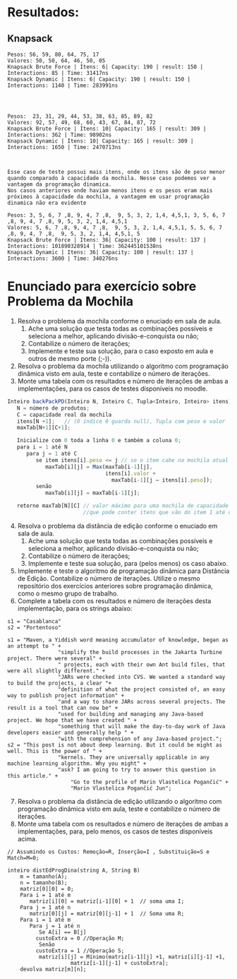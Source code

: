# Resultados:


## Knapsack
```
Pesos: 56, 59, 80, 64, 75, 17
Valores: 50, 50, 64, 46, 50, 05
Knapsack Brute Force | Itens: 6| Capacity: 190 | result: 150 | Interactions: 85 | Time: 31417ns
Knapsack Dynamic | Itens: 6| Capacity: 190 | result: 150 | Interactions: 1140 | Time: 283991ns




Pesos:  23, 31, 29, 44, 53, 38, 63, 85, 89, 82
Valores: 92, 57, 49, 68, 60, 43, 67, 84, 87, 72
Knapsack Brute Force | Itens: 10| Capacity: 165 | result: 309 | Interactions: 362 | Time: 98902ns
Knapsack Dynamic | Itens: 10| Capacity: 165 | result: 309 | Interactions: 1650 | Time: 2470713ns



Esse caso de teste possui mais itens, onde os itens são de peso menor quando comparado à capacidade da mochila. Nesse caso podemos ver a vantagem da programação dinamica.
Nos casos anteriores onde haviam menos itens e os pesos eram mais próximos à capacidade da mochila, a vantagem em usar programação dinamica não era evidente

Pesos: 3, 5, 6, 7 ,8, 9, 4, 7 ,8,  9, 5, 3, 2, 1,4, 4,5,1, 3, 5, 6, 7 ,8, 9, 4, 7 ,8, 9, 5, 3, 2, 1,4, 4,5,1
Valores: 5, 6, 7 ,8, 9, 4, 7 ,8,  9, 5, 3, 2, 1,4, 4,5,1, 5, 5, 6, 7 ,8, 9, 4, 7 ,8,  9, 5, 3, 2, 1,4, 4,5,1, 5
Knapsack Brute Force | Itens: 36| Capacity: 100 | result: 137 | Interactions: 101890328914 | Time: 362445101538ns
Knapsack Dynamic | Itens: 36| Capacity: 100 | result: 137 | Interactions: 3600 | Time: 340276ns
```























# Enunciado para exercício sobre Problema da Mochila

1. Resolva o problema da mochila conforme o enuciado em sala de aula. 
   1. Ache uma solução que testa todas as combinações possíveis e seleciona a melhor, aplicando divisão-e-conquista ou não;
   1. Contabilize o número de iterações;
   1. Implemente e teste sua solução, para o caso exposto em aula e outros de mesmo porte (;-)).
1. Resolva o problema da mochila utilizando o algoritmo com programação dinâmica visto em aula, teste e contabilize o número de iterações.
1. Monte uma tabela com os resultados e número de iterações de ambas a implementações, para os casos de testes disponíveis no moodle.
```javascript
Inteiro backPackPD(Inteiro N, Inteiro C, Tupla<Inteiro, Inteiro> itens)
   N = número de produtos;
   C = capacidade real da mochila
   itens[N +1];   // (O índice 0 guarda null), Tupla com peso e valor
   maxTab[N+1][C+1];

   Inicialize com 0 toda a linha 0 e também a coluna 0;
   para i = 1 até N
      para j = 1 até C
         se item itens[i].peso <= j // se o item cabe na mochila atual
            maxTab[i][j] = Max(maxTab[i-1][j], 
                               itens[i].valor + 
                                 maxTab[i-1][j – itens[i].peso]);
         senão
            maxTab[i][j] = maxTab[i-1][j];

   retorne maxTab[N][C] // valor máximo para uma mochila de capacidade C e 		         
                        //que pode conter itens que vão do item 1 até o item N.
```
4. Resolva o problema da distância de edição conforme o enuciado em sala de aula. 
   1. Ache uma solução que testa todas as combinações possíveis e seleciona a melhor, aplicando divisão-e-conquista ou não;
   1. Contabilize o número de iterações;
   1. Implemente e teste sua solução, para (pelos menos) os caso abaixo.
5. Implemente e teste o algoritmo de programação dinâmica para Distância de Edição. Contabilize o número de iterações. Utilize o mesmo repositório dos exercícios anteriores sobre programação dinâmica, como o mesmo grupo de trabalho. 
6. Complete a tabela com os resultados e número de iterações desta implementação, para os strings abaixo:
```
s1 = "Casablanca"
s2 = "Portentoso"

s1 = "Maven, a Yiddish word meaning accumulator of knowledge, began as an attempt to " +
				"simplify the build processes in the Jakarta Turbine project. There were several" + 
				" projects, each with their own Ant build files, that were all slightly different." +
				"JARs were checked into CVS. We wanted a standard way to build the projects, a clear "+ 
				"definition of what the project consisted of, an easy way to publish project information" +
				"and a way to share JARs across several projects. The result is a tool that can now be" +
				"used for building and managing any Java-based project. We hope that we have created " +
				"something that will make the day-to-day work of Java developers easier and generally help " +
				"with the comprehension of any Java-based project.";
s2 = "This post is not about deep learning. But it could be might as well. This is the power of " +
				"kernels. They are universally applicable in any machine learning algorithm. Why you might" +
				"ask? I am going to try to answer this question in this article." + 
			        "Go to the profile of Marin Vlastelica Pogančić" + 
			        "Marin Vlastelica Pogančić Jun";
```
7. Resolva o problema da distância de edição utilizando o algoritmo com programação dinâmica visto em aula, teste e contabilize o número de iterações.
8. Monte uma tabela com os resultados e número de iterações de ambas a implementações, para, pelo menos, os casos de testes disponíveis acima.
```
// Assumindo os Custos: Remoção=R, Inserção=I , Substituição=S e Match=M=0;

inteiro distEdProgDina(string A, String B)
	m = tamanho(A);
	n = tamanho(B);
	matriz[0][0] = 0;
	Para i = 1 até m
	   matriz[i][0] = matriz[i-1][0] + 1  // soma uma I;
	Para j = 1 até n
	   matriz[0][j] = matriz[0][j-1] + 1  // Soma uma R;
	Para i = 1 até m
	   Para j = 1 até n
	      Se A[i] == B[j]
		 custoExtra = 0 //Operação M;
	      Senão
		 custoExtra = 1 //Operação S;
	      matriz[i][j] = Mínimo(matriz[i-1][j] +1, matriz[i][j-1] +1, 
				    matriz[i-1][j-1] + custoExtra];
	devolva matriz[m][n];
```
